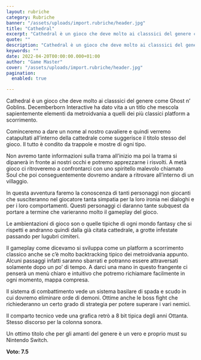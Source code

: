 ```yaml
---
layout: rubriche
category: Rubriche
banner: "/assets/uploads/import.rubriche/header.jpg"
title: "Cathedral"
excerpt: "Cathedral è un gioco che deve molto ai classsici del genere come Ghost n’ Goblins. Decemberborn Interactive ha dato vita a un titlo che mescola sapientemente elementi da metroidvania a quelli dei più classici platform a scorrimento. Cominceremo a dare un  nome al nostro cavaliere e quindi verremo catapultati all’interno della cattedrale come suggerisce il [&hellip"
quote: ""
description: "Cathedral è un gioco che deve molto ai classsici del genere come Ghost n’ Goblins. Decemberborn Interactive ha dato vita a un titlo che mescola sapientemente elementi da metroidvania a quelli dei più classici platform a scorrimento. Cominceremo a dare un  nome al nostro cavaliere e quindi verremo catapultati all’interno della cattedrale come suggerisce il [&hellip"
keywords: ""
date: 2022-04-20T00:00:00.000+01:00
author: "Game Master"
cover: "/assets/uploads/import.rubriche/header.jpg"
pagination:
  enabled: true

---
```


Cathedral è un gioco che deve molto ai classsici del genere come Ghost n’ Goblins. Decemberborn Interactive ha dato vita a un titlo che mescola sapientemente elementi da metroidvania a quelli dei più classici platform a scorrimento.

Cominceremo a dare un nome al nostro cavaliere e quindi verremo catapultati all’interno della cattedrale come suggerisce il titolo stesso del gioco. Il tutto è condito da trappole e mostre di ogni tipo.

Non avremo tante informazioni sulla trama all’inizio ma poi la trama si dipanerà in fronte ai nostri occhi e potremo apprezzarne i risvolti. A metà gioco ci ritroveremo a confrontarci con uno spiritello malevolo chiamato Soul che poi conseguentemente dovremo andare a ritrovare all’interno di un villaggio.

In questa avventura faremo la conoscenza di tanti personaggi non giocanti che susciteranno nel giocatore tanta simpatia per la loro ironia nei dialoghi e per i loro comportamenti. Questi personaggi ci daranno tante subquest da portare a termine che varieranno molto il gameplay del gioco.

Le ambientazioni di gioco son o quelle tipiche di ogni mondo fantasy che si rispetti e andranno quindi dalla già citata cattedrale, a grotte infestate passando per lugubri cimiteri.

Il gameplay come dicevamo si sviluppa come un platform a scorrimento classico anche se c’è molto backtracking tipico dei metroidvania appunto. Alcuni passaggi infatti saranno sbarrati e potranno essere attraversati solamente dopo un po’ di tempo. A darci una mano in questo frangente ci penserà un menù chiaro e intuitivo che potremo richiamare facilmente in ogni momento, mappa compresa.

Il sistema di combattimento vede un sistema basilare di spada e scudo in cui dovremo eliminare orde di demoni. Ottime anche le boss fight che richiederanno un certo grado di strategia per potere superare i vari nemici.

Il comparto tecnico vede una grafica retrò a 8 bit tipica degli anni Ottanta. Stesso discorso per la colonna sonora.

Un ottimo titolo che per gli amanti del genere è un vero e proprio must su Nintendo Switch.

**Voto: 7.5**